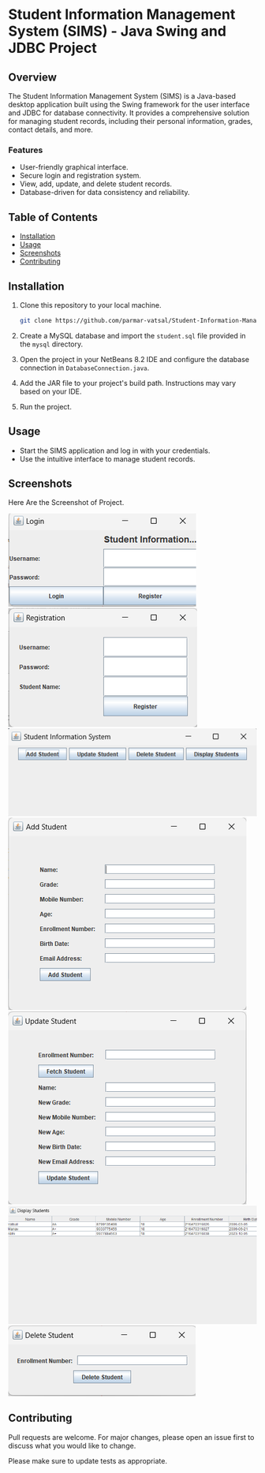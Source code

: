 # Student Information Management System (SIMS) - Java Swing and JDBC Project

## Overview
The Student Information Management System (SIMS) is a Java-based desktop application built using the Swing framework for the user interface and JDBC for database connectivity. It provides a comprehensive solution for managing student records, including their personal information, grades, contact details, and more.

### Features
- User-friendly graphical interface.
- Secure login and registration system.
- View, add, update, and delete student records.
- Database-driven for data consistency and reliability.

## Table of Contents
- [Installation](#installation)
- [Usage](#usage)
- [Screenshots](#screenshots)
- [Contributing](#contributing)

## Installation
1. Clone this repository to your local machine.
    ```sh
    git clone https://github.com/parmar-vatsal/Student-Information-Management-System.git
    ```
2. Create a MySQL database and import the `student.sql` file provided in the `mysql` directory.

3. Open the project in your NetBeans 8.2 IDE and configure the database connection in `DatabaseConnection.java`.

4. Add the JAR file to your project's build path. Instructions may vary based on your IDE.

5. Run the project.

## Usage
- Start the SIMS application and log in with your credentials.
- Use the intuitive interface to manage student records.

## Screenshots
Here Are the Screenshot of Project.


![Image Description](images/login_screen.png)
![Image Description](images/register_screen.png)
![Image Description](images/main_screen.png)
![Image Description](images/insert_detail_screen.png)
![Image Description](images/Update_detail_screen.png)
![Image Description](images/display_detail_screen.png)
![Image Description](images/delete_detail_screen.png)


## Contributing
Pull requests are welcome. For major changes, please open an issue first to discuss what you would like to change.

Please make sure to update tests as appropriate.

